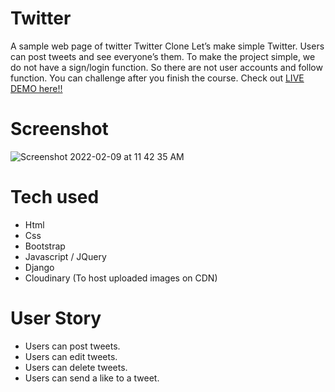 
# Twitter
A sample web page of twitter
Twitter Clone
Let’s make simple Twitter. Users can post tweets and see everyone’s them.
To make the project simple, we do not have a sign/login function.
So there are not user accounts and follow function. You can challenge after you finish the course.
Check out [LIVE DEMO here!!](https://charles-twitterclone.herokuapp.com/)
# Screenshot
![Screenshot 2022-02-09 at 11 42 35 AM]()
# Tech used
* Html
* Css
* Bootstrap
* Javascript / JQuery
* Django
* Cloudinary (To host uploaded images on CDN)
# User Story
* Users can post tweets.
* Users can edit tweets.
* Users can delete tweets.
* Users can send a like to a tweet.
